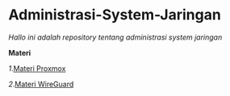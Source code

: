 # Administrasi-System-Jaringan
*Hallo ini adalah repository tentang administrasi system jaringan*

**Materi**

*1*.[Materi Proxmox](https://github.com/Cpixiee/Administrasi-System-Jaringan/blob/main/Proxmox.md)

*2*.[Materi WireGuard](https://github.com/Cpixiee/Administrasi-System-Jaringan/blob/main/WireGuard.md)
